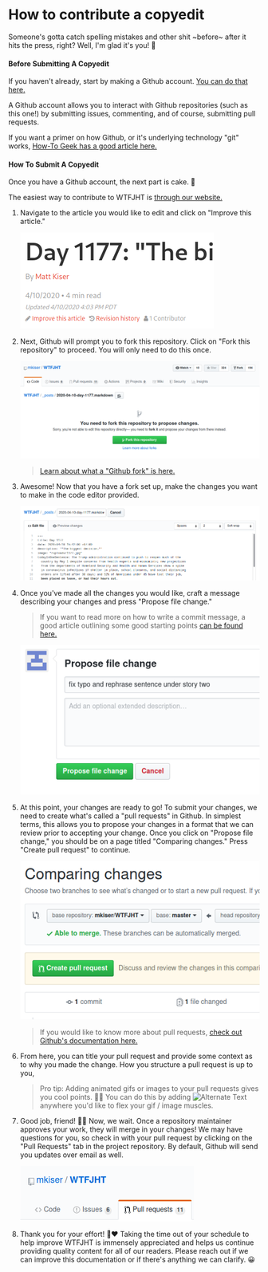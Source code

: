 # How to contribute a copyedit

Someone's gotta catch spelling mistakes and other shit ~before~ after it hits the press, right?
Well, I'm glad it's you! 💪

#### Before Submitting A Copyedit

If you haven't already, start by making a Github account.
[You can do that here.][github-signup]

A Github account allows you to interact with Github repositories (such as this one!)
by submitting issues, commenting, and of course, submitting pull requests.

If you want a primer on how Github, or it's underlying technology "git" works,
[How-To Geek has a good article here.][how-to-geek-article]

#### How To Submit A Copyedit

Once you have a Github account, the next part is cake. 🎂

The easiest way to contribute to WTFJHT is [through our website.][wtfjht-website]

1. Navigate to the article you would like to edit and click on "Improve this
   article."

   ![](./images/improve-this-article-link.png)

1. Next, Github will prompt you to fork this repository. Click on "Fork this
   repository" to proceed. You will only need to do this once.

   ![](./images/fork-this-project-page.png)

   > [Learn about what a "Github fork" is here.][github-fork-docs]

1. Awesome! Now that you have a fork set up, make the changes you want to make
   in the code editor provided.

   ![](./images/github-code-editor.png)

1. Once you've made all the changes you would like, craft a message describing
   your changes and press "Propose file change."

   > If you want to read more on how to write a commit message, a good article
   > outlining some good starting points [can be found here.][commit-message-article]

   ![](./images/propose-file-change-button.png)

1. At this point, your changes are ready to go! To submit your changes, we need
   to create what's called a "pull requests" in Github. In simplest terms, this
   allows you to propose your changes in a format that we can review prior to
   accepting your change. Once you click on "Propose file change," you should
   be on a page titled "Comparing changes." Press "Create pull request" to
   continue.

   ![](./images/create-pull-request-button.png)

   > If you would like to know more about pull requests, [check out Github's documentation here.][github-pr-docs]

1. From here, you can title your pull request and provide some context as to why
   you made the change. How you structure a pull request is up to you,

   > Pro tip: Adding animated gifs or images to your pull requests gives you
   > cool points. 💯😎
   > You can do this by adding ![Alternate Text](https://website.com/link-to-gif.gif)
   > anywhere you'd like to flex your gif / image muscles.

1. Good job, friend! 🙋‍♀️ Now, we wait. Once a repository maintainer
   approves your work, they will merge in your changes! We may have questions
   for you, so check in with your pull request by clicking on the "Pull
   Requests" tab in the project repository. By default, Github will send you
   updates over email as well.

   ![](./images/pull-request-tab.png)

1. Thank you for your effort! 🙏❤️ 
   Taking the time out of your schedule to help improve WTFJHT is immensely
   appreciated and helps us continue providing quality content for all of our
   readers. Please reach out if we can improve this documentation or if there's
   anything we can clarify. 😀


[github-signup]: https://github.com/join
[how-to-geek-article]: https://www.howtogeek.com/180167/htg-explains-what-is-github-and-what-do-geeks-use-it-for/
[wtfjht-website]: https://whatthefuckjusthappenedtoday.com/
[github-fork-docs]: https://help.github.com/en/github/getting-started-with-github/fork-a-repo
[commit-message-article]: https://chris.beams.io/posts/git-commit/
[github-pr-docs]: https://help.github.com/en/github/collaborating-with-issues-and-pull-requests/about-pull-requests
